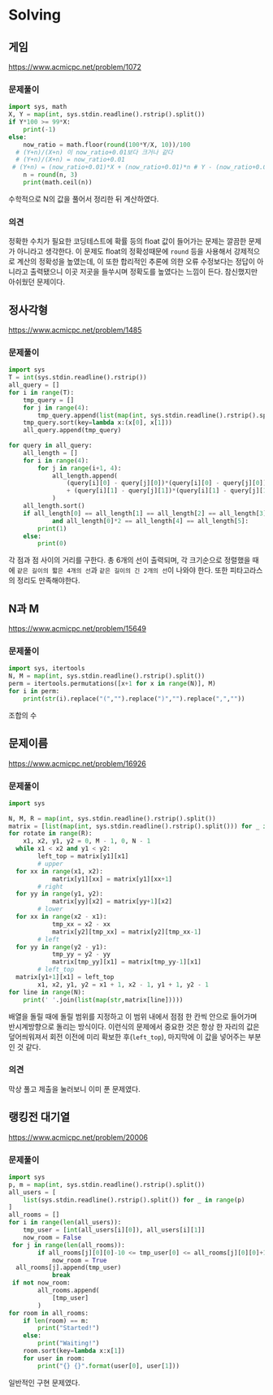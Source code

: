 ﻿
# Solving﻿  

## 게임
https://www.acmicpc.net/problem/1072
### 문제풀이  
```python  
import sys, math  
X, Y = map(int, sys.stdin.readline().rstrip().split())  
if Y*100 >= 99*X:  
    print(-1)  
else:  
    now_ratio = math.floor(round(100*Y/X, 10))/100  
  # (Y+n)/(X+n) 이 now_ratio+0.01보다 크거나 같다  
  # (Y+n)/(X+n) = now_ratio+0.01  
 # (Y+n) = (now_ratio+0.01)*X + (now_ratio+0.01)*n # Y - (now_ratio+0.01)*X = (now_ratio+0.01 - 1) * n  n = (Y - (now_ratio+0.01)*X) / (now_ratio - 0.99)  
    n = round(n, 3)  
    print(math.ceil(n))
```
수학적으로 N의 값을 풀어서 정리한 뒤 계산하였다.

### 의견
정확한 수치가 필요한 코딩테스트에 확률 등의 float 값이 들어가는 문제는 깔끔한 문제가 아니라고 생각한다. 이 문제도 float의 정확성때문에 `round` 등을 사용해서 강제적으로 계산의 정확성을 높였는데, 이 또한 합리적인 추론에 의한 오류 수정보다는 정답이 아니라고 출력됐으니 이곳 저곳을 들쑤시며 정확도를 높였다는 느낌이 든다.
참신했지만 아쉬웠던 문제이다.


## 정사각형
https://www.acmicpc.net/problem/1485
### 문제풀이  
```python  
import sys  
T = int(sys.stdin.readline().rstrip())  
all_query = []  
for i in range(T):  
    tmp_query = []  
    for j in range(4):  
        tmp_query.append(list(map(int, sys.stdin.readline().rstrip().split())))  
    tmp_query.sort(key=lambda x:(x[0], x[1]))  
    all_query.append(tmp_query)  
  
for query in all_query:  
    all_length = []  
    for i in range(4):  
        for j in range(i+1, 4):  
            all_length.append(  
                (query[i][0] - query[j][0])*(query[i][0] - query[j][0])  
                + (query[i][1] - query[j][1])*(query[i][1] - query[j][1])  
            )  
    all_length.sort()  
    if all_length[0] == all_length[1] == all_length[2] == all_length[3] \  
            and all_length[0]*2 == all_length[4] == all_length[5]:  
        print(1)  
    else:  
        print(0)
```
각 점과 점 사이의 거리를 구한다. 총 6개의 선이 출력되며, 각 크기순으로 정렬했을 때에 `같은 길이의 짧은 4개의 선`과 `같은 길이의 긴 2개의 선`이 나와야 한다. 또한 피타고라스의 정리도 만족해야한다.


## N과 M
https://www.acmicpc.net/problem/15649
### 문제풀이  
```python  
import sys, itertools  
N, M = map(int, sys.stdin.readline().rstrip().split())  
perm = itertools.permutations([x+1 for x in range(N)], M)  
for i in perm:  
    print(str(i).replace("(","").replace(")","").replace(",",""))
```
조합의 수


## 문제이름
https://www.acmicpc.net/problem/16926
### 문제풀이  
```python  
import sys  
  
N, M, R = map(int, sys.stdin.readline().rstrip().split())  
matrix = [list(map(int, sys.stdin.readline().rstrip().split())) for _ in range(N)]  
for rotate in range(R):  
    x1, x2, y1, y2 = 0, M - 1, 0, N - 1  
  while x1 < x2 and y1 < y2:  
        left_top = matrix[y1][x1]  
        # upper  
  for xx in range(x1, x2):  
            matrix[y1][xx] = matrix[y1][xx+1]  
        # right  
  for yy in range(y1, y2):  
            matrix[yy][x2] = matrix[yy+1][x2]  
        # lower  
  for xx in range(x2 - x1):  
            tmp_xx = x2 - xx  
            matrix[y2][tmp_xx] = matrix[y2][tmp_xx-1]  
        # left  
  for yy in range(y2 - y1):  
            tmp_yy = y2 - yy  
            matrix[tmp_yy][x1] = matrix[tmp_yy-1][x1]  
        # left_top  
  matrix[y1+1][x1] = left_top  
        x1, x2, y1, y2 = x1 + 1, x2 - 1, y1 + 1, y2 - 1  
for line in range(N):  
    print(' '.join(list(map(str,matrix[line]))))
```
배열을 돌릴 때에 돌릴 범위를 지정하고 이 범위 내에서 점점 한 칸씩 안으로 들어가며 반시계방향으로 돌리는 방식이다. 이런식의 문제에서 중요한 것은 항상 한 자리의 값은 덮어씌워져서 회전 이전에 미리 확보한 후(`left_top`), 마지막에 이 값을 넣어주는 부분인 것 같다.

### 의견
막상 풀고 제출을 눌러보니 이미 푼 문제였다.

## 랭킹전 대기열
https://www.acmicpc.net/problem/20006
### 문제풀이  
```python  
import sys  
p, m = map(int, sys.stdin.readline().rstrip().split())  
all_users = [  
    list(sys.stdin.readline().rstrip().split()) for _ in range(p)  
]  
all_rooms = []  
for i in range(len(all_users)):  
    tmp_user = [int(all_users[i][0]), all_users[i][1]]  
    now_room = False  
 for j in range(len(all_rooms)):  
        if all_rooms[j][0][0]-10 <= tmp_user[0] <= all_rooms[j][0][0]+10 and len(all_rooms[j]) < m:  
            now_room = True  
  all_rooms[j].append(tmp_user)  
            break  
 if not now_room:  
        all_rooms.append(  
            [tmp_user]  
        )  
for room in all_rooms:  
    if len(room) == m:  
        print("Started!")  
    else:  
        print("Waiting!")  
    room.sort(key=lambda x:x[1])  
    for user in room:  
        print("{} {}".format(user[0], user[1]))
```
일반적인 구현 문제였다.
